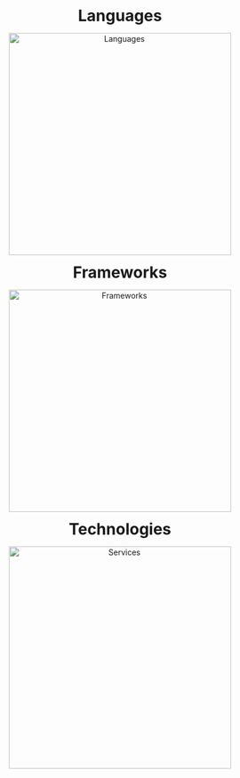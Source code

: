 <!-- Tech stack -->

<p align="center"><strong><span style="font-size: 2em;">Languages</span></strong></p>
<p align="center">
  <img src="https://skillicons.dev/icons?i=js,ts,py,bash,,cs,cpp,&theme=dark&perline=4" width="400" alt="Languages" />
</p>
<p align="center"><strong><span style="font-size: 2em;">Frameworks</span></strong></p>
<p align="center">
  <img src="https://skillicons.dev/icons?i=express,nodejs,,&theme=dark&perline=4" width="400" alt="Frameworks" />
</p>
<p align="center"><strong><span style="font-size: 2em;">Technologies</span></strong></p>
<p align="center">
  <img src="https://skillicons.dev/icons?i=mongodb,mysql,postgresql,linux,postman,docker,git&theme=dark&perline=4" width="400" alt="Services" />
</p>
